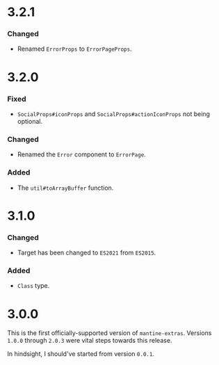 # 3.2.1
### Changed
- Renamed `ErrorProps` to `ErrorPageProps`.

# 3.2.0
### Fixed
- `SocialProps#iconProps` and `SocialProps#actionIconProps` not being optional.

### Changed
- Renamed the `Error` component to `ErrorPage`.

### Added
- The `util#toArrayBuffer` function.

# 3.1.0
### Changed
- Target has been changed to `ES2021` from `ES2015`.

### Added
- `Class` type.

# 3.0.0
This is the first officially-supported version of `mantine-extras`. Versions `1.0.0` through `2.0.3` were vital steps towards this release.

In hindsight, I should've started from version `0.0.1`.
